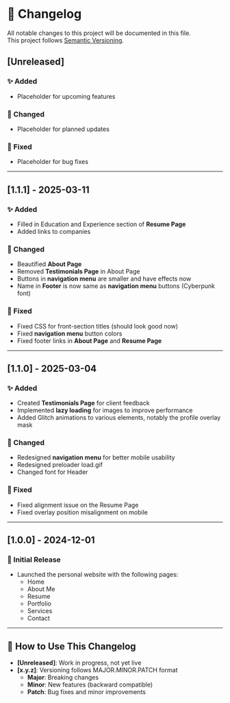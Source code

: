 # 📌 Changelog  

All notable changes to this project will be documented in this file.  
This project follows [Semantic Versioning](https://semver.org/).  

## [Unreleased]  
### ✨ Added  
- Placeholder for upcoming features  

### 🔧 Changed  
- Placeholder for planned updates  

### 🐞 Fixed  
- Placeholder for bug fixes  

---

## [1.1.1] - 2025-03-11  
### ✨ Added  
- Filled in Education and Experience section of **Resume Page**
- Added links to companies

### 🔧 Changed  
- Beautified **About Page**
- Removed **Testimonials Page** in About Page
- Buttons in **navigation menu** are smaller and have effects now
- Name in **Footer** is now same as **navigation menu** buttons (Cyberpunk font)


### 🐞 Fixed  
- Fixed CSS for front-section titles (should look good now)
- Fixed **navigation menu** button colors
- Fixed footer links in **About Page** and **Resume Page**

---

## [1.1.0] - 2025-03-04  
### ✨ Added  
- Created **Testimonials Page** for client feedback  
- Implemented **lazy loading** for images to improve performance 
- Added Glitch animations to various elements, notably the profile overlay mask

### 🔧 Changed  
- Redesigned **navigation menu** for better mobile usability 
- Redesigned preloader load.gif
- Changed font for Header

### 🐞 Fixed  
- Fixed alignment issue on the Resume Page
- Fixed overlay position misalignment on mobile  

---

## [1.0.0] - 2024-12-01  
### 🚀 Initial Release  
- Launched the personal website with the following pages:  
  - Home  
  - About Me  
  - Resume  
  - Portfolio  
  - Services  
  - Contact  

---

## 📝 How to Use This Changelog  
- **[Unreleased]**: Work in progress, not yet live  
- **[x.y.z]**: Versioning follows MAJOR.MINOR.PATCH format  
  - **Major**: Breaking changes  
  - **Minor**: New features (backward compatible)  
  - **Patch**: Bug fixes and minor improvements  
